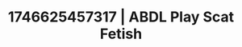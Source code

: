 ---
categories:
- Dirty inner voice
- AI-generated
- Softcore vibes
- Afterglow vibes
- Ethical porn
- Heat of the moment
- ASMR
- Cosplay
image: /assets/images/1746625457317.jpg
layout: post
seo:
  description: Featured content with artistic Scat Fetish, ABDL Play. HD images available.
  keywords: Scat Fetish, ABDL Play
  og_image: /assets/images/1746625457317.jpg
  schema_type: VisualArtwork
tags:
- ABDL Play
- '#1746625457317'
- Scat Fetish
title: 1746625457317 | ABDL Play Scat Fetish
---